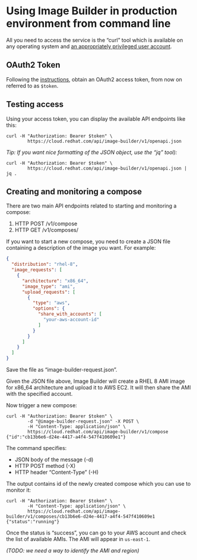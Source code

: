 # Using Image Builder in production environment from command line

All you need to access the service is the “curl” tool which is available on any operating system and [an appropriately privileged user account](./image-builder-access.md).

## OAuth2 Token

Following the [instructions](https://access.redhat.com/articles/3626371), obtain an OAuth2 access token, from now on referred to as `$token`.

## Testing access

Using your access token, you can display the available API endpoints like this:
```
curl -H "Authorization: Bearer $token" \
        https://cloud.redhat.com/api/image-builder/v1/openapi.json
```

*Tip: If you want nice formatting of the JSON object, use the “jq” tool):*
```
curl -H "Authorization: Bearer $token" \
        https://cloud.redhat.com/api/image-builder/v1/openapi.json | jq .
```

## Creating and monitoring a compose

There are two main API endpoints related to starting and monitoring a compose:
 1. HTTP POST /v1/compose
 2. HTTP GET /v1/composes/<uuid>

If you want to start a new compose, you need to create a JSON file containing a description of the image you want. For example:
```json
{
  "distribution": "rhel-8",
  "image_requests": [
    {
      "architecture": "x86_64",
      "image_type": "ami",
      "upload_requests": [
        {
          "type": "aws",
          "options": {
            "share_with_accounts": [
              "your-aws-account-id"
            ]
          }
        }
      ]
    }
  ]
}
```

Save the file as “image-builder-request.json”.

Given the JSON file above, Image Builder will create a RHEL 8 AMI image for x86\_64 architecture and upload it to AWS EC2. It will then share the AMI with the specified account.

Now trigger a new compose:
```
curl -H "Authorization: Bearer $token" \
        -d "@image-builder-request.json" -X POST \
        -H "Content-Type: application/json" \
        https://cloud.redhat.com/api/image-builder/v1/compose
{"id":"cb13b6e6-d24e-4417-a4f4-547f410609e1"}
```

The command specifies:
 * JSON body of the message (-d)
 * HTTP POST method (-X)
 * HTTP header “Content-Type” (-H)

The output contains id of the newly created compose which you can use to monitor it:
```
curl -H "Authorization: Bearer $token" \
        -H "Content-Type: application/json" \
        https://cloud.redhat.com/api/image-builder/v1/composes/cb13b6e6-d24e-4417-a4f4-547f410609e1
{"status":"running"}
```

Once the status is “success”, you can go to your AWS account and check the list of available AMIs. The AMI will appear in `us-east-1`.

*(TODO: we need a way to identify the AMI and region)*
